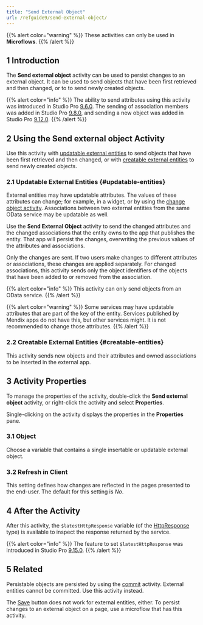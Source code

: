 ```yaml
---
title: "Send External Object"
url: /refguide9/send-external-object/
---
```

{{% alert color="warning" %}}
These activities can only be used in **Microflows**.
{{% /alert %}}

## 1 Introduction

The **Send external object** activity can be used to persist changes to an external object. It can be used to send objects that have been first retrieved and then changed, or to to send newly created objects.

{{% alert color="info" %}}
The ability to send attributes using this activity was introduced in Studio Pro [9.6.0](/releasenotes/studio-pro/9.6/). The sending of association members was added in Studio Pro [9.8.0](/releasenotes/studio-pro/9.8/), and sending a new object was added in Studio Pro [9.12.0](/releasenotes/studio-pro/9.12/).
{{% /alert %}}

## 2 Using the **Send external object** Activity

Use this activity with [updatable external entities](#updatable-entities) to send objects that have been first retrieved and then changed, or with [creatable external entities](#creatable-entities) to send newly created objects.

### 2.1 Updatable External Entities {#updatable-entities}

External entities may have updatable attributes. The values of these attributes can change; for example, in a widget, or by using the [change object activity](/refguide9/change-object/). Associations between two external entities from the same OData service may be updatable as well.

Use the **Send External Object** activity to send the changed attributes and the changed associations that the entity owns to the app that publishes the entity. That app will persist the changes, overwriting the previous values of the attributes and associations.

Only the changes are sent. If two users make changes to different attributes or associations, these changes are applied separately. For changed associations, this activity sends only the object identifiers of the objects that have been added to or removed from the association.

{{% alert color="info" %}}
This activity can only send objects from an OData service.
{{% /alert %}}

{{% alert color="warning" %}}
Some services may have updatable attributes that are part of the key of the entity. Services published by Mendix apps do not have this, but other services might. It is not recommended to change those attributes.
{{% /alert %}}

### 2.2 Creatable External Entities {#creatable-entities}

This activity sends new objects and their attributes and owned associations to be inserted in the external app.

## 3 Activity Properties

To manage the properties of the activity, double-click the **Send external object** activity, or right-click the activity and select **Properties**. 

Single-clicking on the activity displays the properties in the **Properties** pane.

### 3.1 Object

Choose a variable that contains a single insertable or updatable external object.

### 3.2 Refresh in Client

This setting defines how changes are reflected in the pages presented to the end-user. The default for this setting is *No*.

## 4 After the Activity

After this activity, the `$latestHttpResponse` variable (of the [HttpResponse](/refguide9/http-request-and-response-entities/#http-response) type) is available to inspect the response returned by the service.

{{% alert color="info" %}}
The feature to set `$latestHttpResponse` was introduced in Studio Pro [9.15.0](/releasenotes/studio-pro/9.15/).
{{% /alert %}}

## 5 Related

Persistable objects are persisted by using the [commit](/refguide9/committing-objects/) activity. External entities cannot be committed. Use this activity instead.

The [Save](/refguide9/button-widgets/) button does not work for external entities, either. To persist changes to an external object on a page, use a microflow that has this activity.

